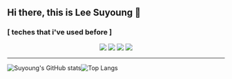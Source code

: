 
## Hi there, this is Lee Suyoung 👋

<!--
**twotwobread/twotwobread** is a ✨ _special_ ✨ repository because its `README.md` (this file) appears on your GitHub profile.

Here are some ideas to get you started:

- 🔭 I’m currently working on ...
- 🌱 I’m currently learning ...
- 👯 I’m looking to collaborate on ...
- 🤔 I’m looking for help with ...
- 💬 Ask me about ...
- 📫 How to reach me: ...
- 😄 Pronouns: ...
- ⚡ Fun fact: ...
-->
### [ teches that i've used before ]  
<div align="center"><img src="https://img.shields.io/badge/Python-skyblue?style=for-the-badge&logo=Python&logoColor=3776AB"/> <img src="https://img.shields.io/badge/-ROS-navy?style=for-the-badge"/> <img src="https://img.shields.io/badge/java-007396?style=for-the-badge&logo=java&logoColor=white"> <img src="https://img.shields.io/badge/mysql-4479A1?style=for-the-badge&logo=mysql&logoColor=white"> </div>

---
![Suyoung's GitHub stats](https://github-readme-stats.vercel.app/api?username=twotwobread&show_icons=true&theme=tokyonight)![Top Langs](https://github-readme-stats.vercel.app/api/top-langs/?username=twotwobread&layout=compact&theme=tokyonight)
